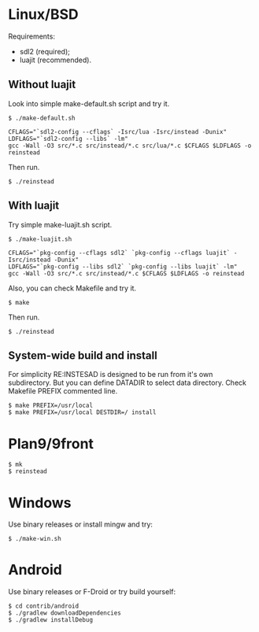 # Linux/BSD

Requirements:
- sdl2 (required);
- luajit (recommended).

## Without luajit

Look into simple make-default.sh script and try it.

```
$ ./make-default.sh
```

```
CFLAGS="`sdl2-config --cflags` -Isrc/lua -Isrc/instead -Dunix"
LDFLAGS="`sdl2-config --libs` -lm"
gcc -Wall -O3 src/*.c src/instead/*.c src/lua/*.c $CFLAGS $LDFLAGS -o reinstead
```

Then run.

```
$ ./reinstead
```

## With luajit

Try simple make-luajit.sh script.

```
$ ./make-luajit.sh
```

```
CFLAGS="`pkg-config --cflags sdl2` `pkg-config --cflags luajit` -Isrc/instead -Dunix"
LDFLAGS="`pkg-config --libs sdl2` `pkg-config --libs luajit` -lm"
gcc -Wall -O3 src/*.c src/instead/*.c $CFLAGS $LDFLAGS -o reinstead
```

Also, you can check Makefile and try it.
```
$ make
```

Then run.

```
$ ./reinstead
```

## System-wide build and install

For simplicity RE:INSTESAD is designed to be run from it's own subdirectory. But
you can define DATADIR to select data directory. Check Makefile PREFIX
commented line.

```
$ make PREFIX=/usr/local
$ make PREFIX=/usr/local DESTDIR=/ install
```

# Plan9/9front

```
$ mk
$ reinstead
```

# Windows

Use binary releases or install mingw and try:

```
$ ./make-win.sh
```

# Android

Use binary releases or F-Droid or try build yourself:

```
$ cd contrib/android
$ ./gradlew downloadDependencies
$ ./gradlew installDebug
```
